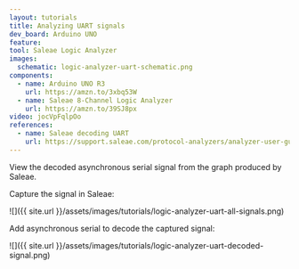 ```yaml
---
layout: tutorials
title: Analyzing UART signals
dev_board: Arduino UNO
feature:
tool: Saleae Logic Analyzer
images:
  schematic: logic-analyzer-uart-schematic.png
components:
  - name: Arduino UNO R3
    url: https://amzn.to/3xbq53W
  - name: Saleae 8-Channel Logic Analyzer
    url: https://amzn.to/39SJ8px
video: jocVpFqlpOo
references:
  - name: Saleae decoding UART
    url: https://support.saleae.com/protocol-analyzers/analyzer-user-guides/decode-uart
---
```


View the decoded asynchronous serial signal from the graph produced by Saleae.

Capture the signal in Saleae:

![]({{ site.url }}/assets/images/tutorials/logic-analyzer-uart-all-signals.png)

Add asynchronous serial to decode the captured signal:

![]({{ site.url }}/assets/images/tutorials/logic-analyzer-uart-decoded-signal.png)
